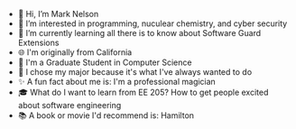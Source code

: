 - 👋 Hi, I’m Mark Nelson
- 👀 I’m interested in programming, nuculear chemistry, and cyber security
- 🌱 I’m currently learning all there is to know about Software Guard Extensions
- 🌐 I'm originally from California
- 📓 I'm a Graduate Student in Computer Science
- 🍎 I chose my major because it's what I've always wanted to do
- ✨ A fun fact about me is:  I'm a professional magician
- 🎓 What do I want to learn from EE 205?  How to get people excited about software engineering
- 📚 A book or movie I'd recommend is:  Hamilton
